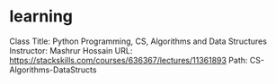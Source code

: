 # learning


Class Title: Python Programming, CS, Algorithms and Data Structures
Instructor: Mashrur Hossain
URL: https://stackskills.com/courses/636367/lectures/11361893
Path: CS-Algorithms-DataStructs
